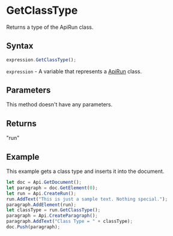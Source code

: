 # GetClassType

Returns a type of the ApiRun class.

## Syntax

```javascript
expression.GetClassType();
```

`expression` - A variable that represents a [ApiRun](../ApiRun.md) class.

## Parameters

This method doesn't have any parameters.

## Returns

"run"

## Example

This example gets a class type and inserts it into the document.

```javascript editor-docx
let doc = Api.GetDocument();
let paragraph = doc.GetElement(0);
let run = Api.CreateRun();
run.AddText("This is just a sample text. Nothing special.");
paragraph.AddElement(run);
let classType = run.GetClassType();
paragraph = Api.CreateParagraph();
paragraph.AddText("Class Type = " + classType);
doc.Push(paragraph);
```
